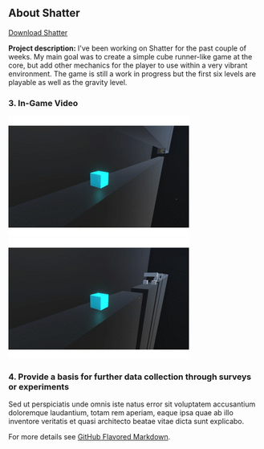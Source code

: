 ## About Shatter

<a href="https://poolofclay33.github.io/ShatterRepo/">Download Shatter</a>
  
**Project description:** I've been working on Shatter for the past couple of weeks. My main goal was to create a simple cube runner-like game at the core, but add other mechanics for the player to use within a very vibrant environment. The game is still a work in progress but the first six levels are playable as well as the gravity level. 

### 3. In-Game Video 

<IMG SRC="images/ShatterGif(2).gif">
<IMG SRC="images/ShatterGif(1).gif">

### 4. Provide a basis for further data collection through surveys or experiments

Sed ut perspiciatis unde omnis iste natus error sit voluptatem accusantium doloremque laudantium, totam rem aperiam, eaque ipsa quae ab illo inventore veritatis et quasi architecto beatae vitae dicta sunt explicabo. 

For more details see [GitHub Flavored Markdown](https://guides.github.com/features/mastering-markdown/).
